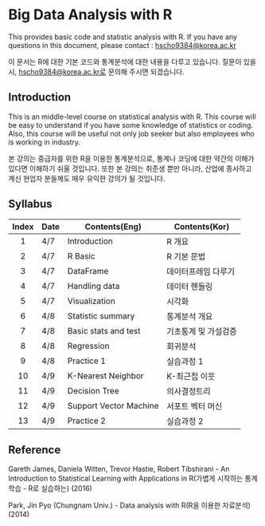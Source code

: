 # Big Data Analysis with R

This provides basic code and statistic analysis with R. If you have any questions in this document, please contact : hscho9384@korea.ac.kr

이 문서는 R에 대한 기본 코드와 통계분석에 대한 내용을 다루고 있습니다. 질문이 있을 시, hscho9384@korea.ac.kr로 문의해 주시면 되겠습니다.

## Introduction

This is an middle-level course on statistical analysis with R. This course will be easy to understand if you have some knowledge of statistics or coding. Also, this course will be useful not only job seeker but also employees who is working in industry.

본 강의는 중급자를 위한 R을 이용한 통계분석으로, 통계나 코딩에 대한 약간의 이해가 있다면 이해하기 쉬울 것입니다. 또한 본 강의는 취준생 뿐만 아니라, 산업에 종사하고 계신 현업자 분들께도 매우 유익한 강의가 될 것입니다.


## Syllabus
|Index|Date|Contents(Eng)|Contents(Kor)|  
|:-----:|----|-------|-------|
|1| 4/7 | Introduction | R 개요 | 
|2| 4/7 | R Basic | R 기본 문법 |
|3| 4/7 | DataFrame | 데이터프레임 다루기 |
|4| 4/7 | Handling data | 데이터 핸들링 |
|5| 4/7 | Visualization | 시각화 |
|6| 4/8 | Statistic summary | 통계분석 개요 |
|7| 4/8 | Basic stats and test | 기초통계 및 가설검증 |
|8| 4/8 | Regression | 회귀분석 |
|9| 4/8 | Practice 1 | 실습과정 1 |
|10| 4/9 | K-Nearest Neighbor | K-최근접 이웃 |
|11| 4/9 | Decision Tree | 의사결정트리 |
|12| 4/9 | Support Vector Machine | 서포트 벡터 머신 |
|13| 4/9 | Practice 2 | 실습과정 2 |

## Reference
Gareth James, Daniela Witten, Trevor Hastie, Robert Tibshirani - An Introduction to Statistical Learning with Applications in R(가볍게 시작하는 통계학습 - R로 실습하는) (2016)

Park, Jin Pyo (Chungnam Univ.) - Data analysis with R(R을 이용한 자료분석) (2014)

